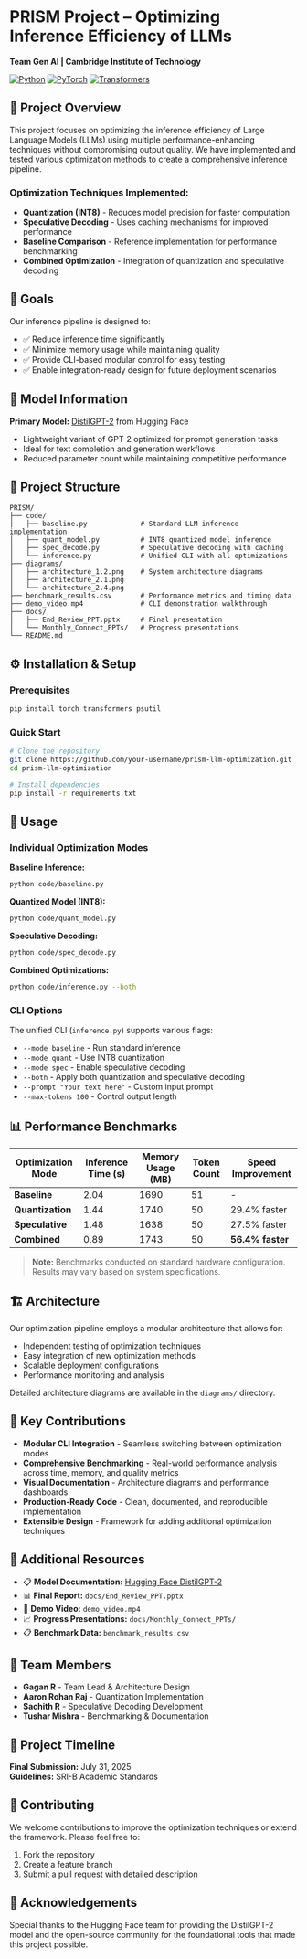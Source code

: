 # PRISM Project – Optimizing Inference Efficiency of LLMs

**Team Gen AI | Cambridge Institute of Technology**

[![Python](https://img.shields.io/badge/Python-3.8+-blue.svg)](https://python.org)
[![PyTorch](https://img.shields.io/badge/PyTorch-Latest-red.svg)](https://pytorch.org)
[![Transformers](https://img.shields.io/badge/🤗-Transformers-yellow.svg)](https://huggingface.co/transformers)

## 📌 Project Overview

This project focuses on optimizing the inference efficiency of Large Language Models (LLMs) using multiple performance-enhancing techniques without compromising output quality. We have implemented and tested various optimization methods to create a comprehensive inference pipeline.

### Optimization Techniques Implemented:
- **Quantization (INT8)** - Reduces model precision for faster computation
- **Speculative Decoding** - Uses caching mechanisms for improved performance
- **Baseline Comparison** - Reference implementation for performance benchmarking
- **Combined Optimization** - Integration of quantization and speculative decoding

## 🎯 Goals

Our inference pipeline is designed to:
- ✅ Reduce inference time significantly
- ✅ Minimize memory usage while maintaining quality
- ✅ Provide CLI-based modular control for easy testing
- ✅ Enable integration-ready design for future deployment scenarios

## 🧪 Model Information

**Primary Model:** [DistilGPT-2](https://huggingface.co/distilgpt2) from Hugging Face
- Lightweight variant of GPT-2 optimized for prompt generation tasks
- Ideal for text completion and generation workflows
- Reduced parameter count while maintaining competitive performance

## 📂 Project Structure

```
PRISM/
├── code/
│   ├── baseline.py             # Standard LLM inference implementation
│   ├── quant_model.py          # INT8 quantized model inference
│   ├── spec_decode.py          # Speculative decoding with caching
│   └── inference.py            # Unified CLI with all optimizations
├── diagrams/
│   ├── architecture_1.2.png    # System architecture diagrams
│   ├── architecture_2.1.png
│   └── architecture_2.4.png
├── benchmark_results.csv       # Performance metrics and timing data
├── demo_video.mp4              # CLI demonstration walkthrough
├── docs/
│   ├── End_Review_PPT.pptx     # Final presentation
│   └── Monthly_Connect_PPTs/   # Progress presentations
└── README.md
```

## ⚙️ Installation & Setup

### Prerequisites
```bash
pip install torch transformers psutil
```

### Quick Start
```bash
# Clone the repository
git clone https://github.com/your-username/prism-llm-optimization.git
cd prism-llm-optimization

# Install dependencies
pip install -r requirements.txt
```

## 🚀 Usage

### Individual Optimization Modes

**Baseline Inference:**
```bash
python code/baseline.py
```

**Quantized Model (INT8):**
```bash
python code/quant_model.py
```

**Speculative Decoding:**
```bash
python code/spec_decode.py
```

**Combined Optimizations:**
```bash
python code/inference.py --both
```

### CLI Options
The unified CLI (`inference.py`) supports various flags:
- `--mode baseline` - Run standard inference
- `--mode quant` - Use INT8 quantization
- `--mode spec` - Enable speculative decoding
- `--both` - Apply both quantization and speculative decoding
- `--prompt "Your text here"` - Custom input prompt
- `--max-tokens 100` - Control output length

## 📊 Performance Benchmarks

| Optimization Mode | Inference Time (s) | Memory Usage (MB) | Token Count | Speed Improvement |
|-------------------|-------------------|-------------------|-------------|-------------------|
| **Baseline**      | 2.04              | 1690              | 51          | -                 |
| **Quantization**  | 1.44              | 1740              | 50          | 29.4% faster      |
| **Speculative**   | 1.48              | 1638              | 50          | 27.5% faster      |
| **Combined**      | 0.89              | 1743              | 50          | **56.4% faster**  |

> **Note:** Benchmarks conducted on standard hardware configuration. Results may vary based on system specifications.

## 🏗️ Architecture

Our optimization pipeline employs a modular architecture that allows for:
- Independent testing of optimization techniques
- Easy integration of new optimization methods
- Scalable deployment configurations
- Performance monitoring and analysis

Detailed architecture diagrams are available in the `diagrams/` directory.

## 🧠 Key Contributions

- **Modular CLI Integration** - Seamless switching between optimization modes
- **Comprehensive Benchmarking** - Real-world performance analysis across time, memory, and quality metrics
- **Visual Documentation** - Architecture diagrams and performance dashboards
- **Production-Ready Code** - Clean, documented, and reproducible implementation
- **Extensible Design** - Framework for adding additional optimization techniques

## 📎 Additional Resources

- 📋 **Model Documentation:** [Hugging Face DistilGPT-2](https://huggingface.co/distilgpt2)
- 📊 **Final Report:** `docs/End_Review_PPT.pptx`
- 🎥 **Demo Video:** `demo_video.mp4`
- 📈 **Progress Presentations:** `docs/Monthly_Connect_PPTs/`
- 📋 **Benchmark Data:** `benchmark_results.csv`

## 👥 Team Members

- **Gagan R** - Team Lead & Architecture Design
- **Aaron Rohan Raj** - Quantization Implementation
- **Sachith R** - Speculative Decoding Development
- **Tushar Mishra** - Benchmarking & Documentation

## 📅 Project Timeline

**Final Submission:** July 31, 2025  
**Guidelines:** SRI-B Academic Standards

## 🤝 Contributing

We welcome contributions to improve the optimization techniques or extend the framework. Please feel free to:
1. Fork the repository
2. Create a feature branch
3. Submit a pull request with detailed description


## 🙏 Acknowledgements

Special thanks to the Hugging Face team for providing the DistilGPT-2 model and the open-source community for the foundational tools that made this project possible.

